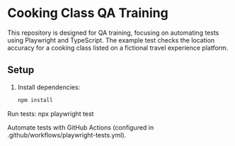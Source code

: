 # Cooking Class QA Training

This repository is designed for QA training, focusing on automating tests using Playwright and TypeScript. The example test checks the location accuracy for a cooking class listed on a fictional travel experience platform.

## Setup

1. Install dependencies:
   ```bash
   npm install

Run tests:
npx playwright test

Automate tests with GitHub Actions (configured in .github/workflows/playwright-tests.yml).
